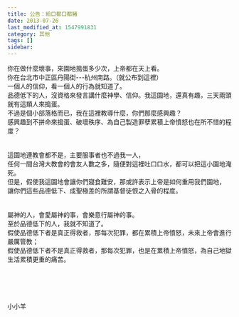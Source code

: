 ```yaml
---
title: 公告：給口都口都豬
date: 2013-07-26
last_modified_at: 1547991831
category: 其他
tags: []
sidebar: 
---
```


<p>你在做什麼壞事，來園地搗蛋多少次，上帝都在天上看。<br/>你在台北市中正區丹陽街---杭州南路。（就公布到這裡）<br/>一個人的信仰，看一個人的行為就知道了。<br/>品德低下的人，沒資格來發言講什麼神學、信仰。<!--more-->我這園地，還真有趣，三天兩頭就有這類人來搗蛋。<br/>不過是個小部落格而已，我在這裡教導什麼，你們那麼感興趣？<br/>感興趣到不拼命來搗蛋、破壞秩序、為自己製造罪孽累積上帝憤怒也在所不惜的程度？<br/><br/><br/>這園地連教會都不是，主要服事者也不過我一人，<br/>任何一間台灣大教會的會友人數之多，隨便對這裡吐口口水，都可以把這小園地淹死。<br/>但是，假使我這園地會讓你們寢食難安，那或許表示上帝是如何重用我們園地，<br/>讓你們這些品德低下、成聖極差的所謂基督徒恨之入骨的程度。<br/><br/><br/>屬神的人，會愛屬神的事，會樂意行屬神的事。<br/>至於品德低下的人，我就不知道了。<br/>假使品德低下者是真正得救者，那每次犯罪，都在累積上帝憤怒，未來上帝會進行嚴厲管教；<br/>假使品德低下者不是真正得救者，那每次犯罪，也是在累積上帝憤怒，為自己地獄生活累積更重的痛苦。<br/><br/><br/><br/><br/><br/>小小羊<br/><br/><br/><br/><br/></p>